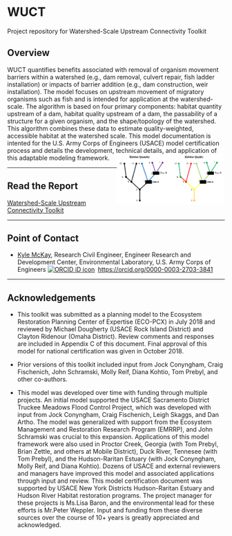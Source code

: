 # WUCT
Project repository for Watershed-Scale Upstream Connectivity Toolkit


## Overview
<div>
WUCT quantifies benefits associated with removal of organism movement barriers within a watershed (e.g., dam removal, culvert repair, fish ladder installation) or impacts of barrier addition (e.g., dam construction, weir installation). The model focuses on upstream movement of migratory organisms such as fish and is intended for application at the watershed-scale. The algorithm is based on four primary components: habitat quantity upstream of a dam, habitat quality upstream of a dam, the passability of a structure for a given organism, and the shape/topology of the watershed. This algorithm combines these data to estimate quality-weighted, accessible habitat at the watershed scale. This model documentation is intented for the U.S. Army Corps of Engineers (USACE) model certification process and details the development, technical details, and application of this adaptable modeling framework.
    <img src="./WUCT_Fig1_Habitat.png" width=250 align="right" />
<div/>

------------------------------------------------------------------------

## Read the Report
[Watershed-Scale Upstream Connectivity Toolkit](./WUCT_EcoMod_2018-09-19.Rmd)

------------------------------------------------------------------------

## Point of Contact

-   [Kyle McKay](mailto:Kyle.McKay@usace.army.mil), Research Civil
    Engineer, Engineer Research and Development Center, Environmental
    Laboratory, U.S. Army Corps of Engineers
    <a itemprop="sameAs" content="https://orcid.org/0000-0003-2703-3841" href="https://orcid.org/0000-0002-1465-5927" target="orcid.widget" rel="me noopener noreferrer" style="vertical-align:top;">
    <img src="https://orcid.org/sites/default/files/images/orcid_16x16.png" style="width:1em;margin-right:.5em;" alt="ORCID iD icon">https://orcid.org/0000-0003-2703-3841</a>

------------------------------------------------------------------------

## Acknowledgements

-   This toolkit was submitted as a planning model to the Ecosystem Restoration Planning Center of Expertise (ECO-PCX) in July 2018 and reviewed by Michael Dougherty (USACE Rock Island District) and Clayton Ridenour (Omaha District). Review comments and responses are included in Appendix C of this document. Final approval of this model for national certification was given in October 2018. 

-   Prior versions of this toolkit included input from Jock Conyngham, Craig Fischenich, John Schramski, Molly Reif, Diana Kohtio, Tom Prebyl, and other co-authors.

-   This model was developed over time with funding through multiple projects. An initial model supported the USACE Sacramento District Truckee Meadows Flood Control Project, which was developed with input from Jock Conyngham, Craig Fischenich, Leigh Skaggs, and Dan Artho. The model was generalized with support from the Ecosystem Management and Restoration Research Program (EMRRP), and John Schramski was crucial to this expansion. Applications of this model framework were also used in Proctor Creek, Georgia (with Tom Prebyl, Brian Zettle, and others at Mobile District), Duck River, Tennesee (with Tom Prebyl), and the Hudson-Raritan Estuary (with Jock Conyngham, Molly Reif, and Diana Kohtio). Dozens of USACE and external reviewers and managers have improved this model and associated applications through input and review. This model certification document was supported by USACE New York Districts Hudson-Raritan Estuary and Hudson River Habitat restoration programs. The project manager for these projects is Ms.Lisa Baron, and the environmental lead for these efforts is Mr.Peter Weppler. Input and funding from these diverse sources over the course of 10+ years is greatly appreciated and acknowledged.
